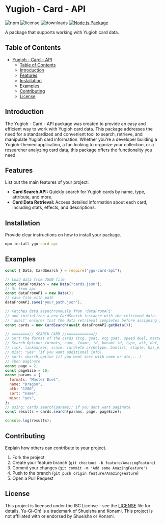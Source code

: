 # Yugioh - Card - API

![npm](https://img.shields.io/npm/v/ygo-card-api) ![license](https://img.shields.io/npm/l/ygo-card-api) ![downloads](https://img.shields.io/npm/dm/ygo-card-api) [![Node.js Package](https://github.com/vinhvizg1040/ygo-card-api/actions/workflows/npm-publish.yml/badge.svg?branch=master)](https://github.com/vinhvizg1040/ygo-card-api/actions/workflows/npm-publish.yml)

A package that supports working with Yugioh card data.

## Table of Contents

- [Yugioh - Card - API](#yugioh---card---api)
  - [Table of Contents](#table-of-contents)
  - [Introduction](#introduction)
  - [Features](#features)
  - [Installation](#installation)
  - [Examples](#examples)
  - [Contributing](#contributing)
  - [License](#license)

## Introduction

The Yugioh - Card - API package was created to provide an easy and efficient way to work with Yugioh card data. This package addresses the need for a standardized and convenient tool to search, retrieve, and manipulate Yugioh card information. Whether you're a developer building a Yugioh-themed application, a fan looking to organize your collection, or a researcher analyzing card data, this package offers the functionality you need.

## Features

List out the main features of your project:

- **Card Search API:** Quickly search for Yugioh cards by name, type, attribute, and more.
- **Card Data Retrieval:** Access detailed information about each card, including stats, effects, and descriptions.

## Installation

Provide clear instructions on how to install your package.

```cmd
npm install ygo-card-api
```

## Examples

```javascript
const { Data, CardSearch } = require("ygo-card-api");

// Load data from JSON file
const dataFromJson = new Data("cards.json");
// Or from api
const dataFromAPI = new Data();
// save file with path
dataFromAPI.save("your_path.json");

// Fetches data asynchronously from 'dataFromAPI'
// and initializes a new CardSearch instance with the retrieved data.
// 'await' ensures that the data retrieval completes before assigning it to 'cards'.
const cards = new CardSearch(await dataFromAPI.getData());

// ========// SEARCH CARD //============//
// Sort the format of the cards (tcg, goat, ocg goat, speed duel, master duel, rush duel, duel links).
// Search Option: formats, name, fname, id, konami_id, type, atk, def, level, race, attribute,
// link, linkmarker, scale, cardsetm archetype, banlist, staple, has_effect, startdate, enddate, dateregion.
// misc: "yes" (if you want additional info).
// sort: search_option (if you want sort with name or atk,...)
// Then paginate
const page = 2;
const pageSize = 10;
const params = {
  formats: "Master Duel",
  name: "Dragon",
  atk: "1200",
  sort: "name",
  misc: "yes",
};
// using: cards.search(params); if you dont want paginate
const results = cards.search(params, page, pageSize);

console.log(results);
```

## Contributing

Explain how others can contribute to your project.

1. Fork the project
2. Create your feature branch (`git checkout -b feature/AmazingFeature`)
3. Commit your changes (`git commit -m 'Add some AmazingFeature'`)
4. Push to the branch (`git push origin feature/AmazingFeature`)
5. Open a Pull Request

## License

This project is licensed under the ISC License - see the [LICENSE](LICENSE) file for details.
Yu-Gi-Oh! is a trademark of Shueisha and Konami. This project is not affiliated with or endorsed by Shueisha or Konami.
